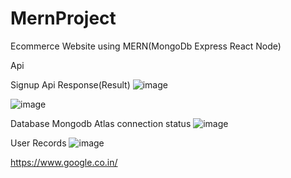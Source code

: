 # MernProject

Ecommerce Website using MERN(MongoDb Express  React Node)

Api

Signup Api
Response(Result)
![image](https://user-images.githubusercontent.com/61350099/123210273-64de0700-d4df-11eb-997c-141abb387385.png)

![image](https://user-images.githubusercontent.com/61350099/123216057-c48be080-d4e6-11eb-922a-e6dcb9d1d920.png)

Database Mongodb Atlas connection status
![image](https://user-images.githubusercontent.com/61350099/123216245-f309bb80-d4e6-11eb-897c-e084edd23c82.png)

User Records
![image](https://user-images.githubusercontent.com/61350099/123216953-b12d4500-d4e7-11eb-8093-119a6446af87.png)

https://www.google.co.in/





